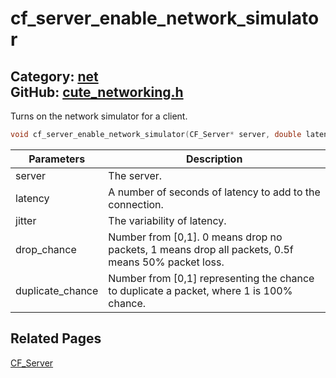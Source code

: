 # cf_server_enable_network_simulator

Category: [net](https://github.com/RandyGaul/cute_framework/blob/master/docs/api_reference?id=net)  
GitHub: [cute_networking.h](https://github.com/RandyGaul/cute_framework/blob/master/include/cute_networking.h)  
---

Turns on the network simulator for a client.

```cpp
void cf_server_enable_network_simulator(CF_Server* server, double latency, double jitter, double drop_chance, double duplicate_chance);
```

Parameters | Description
--- | ---
server | The server.
latency | A number of seconds of latency to add to the connection.
jitter | The variability of latency.
drop_chance | Number from [0,1]. 0 means drop no packets, 1 means drop all packets, 0.5f means 50% packet loss.
duplicate_chance | Number from [0,1] representing the chance to duplicate a packet, where 1 is 100% chance.

## Related Pages

[CF_Server](https://github.com/RandyGaul/cute_framework/blob/master/docs/net/cf_server.md)  
